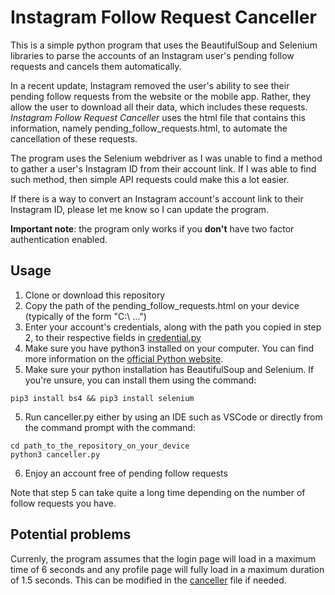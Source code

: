 # Instagram Follow Request Canceller

This is a simple python program that uses the BeautifulSoup and Selenium libraries to parse the accounts of an Instagram user's pending follow requests and cancels them automatically.

In a recent update, Instagram removed the user's ability to see their pending follow requests from the website or the mobile app. Rather, they allow the user to download all their data, which includes these requests. _Instagram Follow Request Canceller_ uses the html file that contains this information, namely pending_follow_requests.html, to automate the cancellation of these requests.

The program uses the Selenium webdriver as I was unable to find a method to gather a user's Instagram ID from their account link. If I was able to find such method, then simple API requests could make this a lot easier.

If there is a way to convert an Instagram account's account link to their Instagram ID, please let me know so I can update the program.

**Important note**: the program only works if you **don't** have two factor authentication enabled.

## Usage

1. Clone or download this repository
2. Copy the path of the pending_follow_requests.html on your device (typically of the form "C:\ ...")
3. Enter your account's credentials, along with the path you copied in step 2, to their respective fields in [credential.py](credentials.py)
4. Make sure you have python3 installed on your computer. You can find more information on the [official Python website](https://www.python.org/).
5. Make sure your python installation has BeautifulSoup and Selenium. If you're unsure, you can install them using the command:

```shell
pip3 install bs4 && pip3 install selenium
```

5. Run canceller.py either by using an IDE such as VSCode or directly from the command prompt with the command:

```shell
cd path_to_the_repository_on_your_device
python3 canceller.py
```

6. Enjoy an account free of pending follow requests

Note that step 5 can take quite a long time depending on the number of follow requests you have.

## Potential problems

Currenly, the program assumes that the login page will load in a maximum time of 6 seconds and any profile page will fully load in a maximum duration of 1.5 seconds. This can be modified in the [canceller](canceller.py) file if needed.
